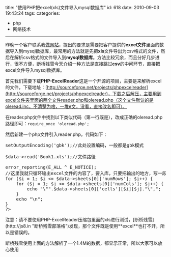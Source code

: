 title: "使用PHP把excel(xls)文件导入mysql数据库"
id: 618
date: 2010-09-03 19:43:24
tags: 
categories: 
- php
- 网络技术
---

昨晚一个客户联系我[做网站](http://js8.in/537.html "承接企业网站建设，企业建站工作")，提出的要求是需要把客户提供的**excel文件**里面的数据导入到mysql数据库，最常用的方法就是先把**xls**文件导出为csv格式的文件，然后在解析csv格式的文件导入到**mysql数据库**。方法比较冗余，而且分好几步进行，很不方便，断桥残雪今天介绍一种方法是直接跳过**csv**的中间环节，直接把excel文件导入mysql数据库。

首先我们需要下载**PHP-ExcelReader**这是一个开源的项目，主要是来解析excel的文件，下载地址：[http://sourceforge.net/projects/phpexcelreader](http://sourceforge.net/projects/phpexcelreader)，下载之后解压，主要用到excel文件夹里面的两个文件reader.php和oleread.php（这个文件默认的是oleread.inc，不清楚为啥，一堆e文，没看，直接改名即可）。

在reader.php文件中找到以下类似代码（第一行既是），改成正确的oleread.php路径即可：`require_once 'oleread.php';`

然后新建一个php文件引入reader.php，<!--more-->代码如下：

<pre lang='php'><?php 
require_once 'Excel/reader.php'; 
$data = new Spreadsheet_Excel_Reader();
$data->setOutputEncoding('gbk');//此处设置编码，一般都是gbk模式

$data->read('Book1.xls');//文件路径

error_reporting(E_ALL ^ E_NOTICE);
//这里我就只循环输出excel文件的内容了，要入库，只要把输出的地方，写一段mysql语句即可~
for ($i = 1; $i <= $data->sheets[0]['numRows']; $i++) {
	for ($j = 1; $j <= $data->sheets[0]['numCols']; $j++) {
		echo "\"".$data->sheets[0]['cells'][$i][$j]."\",";
	}
	echo "\n";
}
?></pre>
<p>注意：请不要使用PHP-ExcelReader压缩包里面的xls进行测试，[断桥残雪](http://js8.in "断桥残雪部落格")发现，那个文件既是使用**excel**也打不开，所以是错误的。

断桥残雪使用上面的方法解析了一个1.4M的数据，都显示正常，所以大家可以放心使用